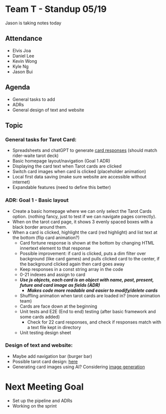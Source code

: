 # Team T - Standup 05/19

Jason is taking notes today

## Attendance 
- Elvis Joa
- Daniel Lee
- Kevin Wong
- Kyle Ng
- Jason Bui

## Agenda
- General tasks to add
- ADRs
- General design of text and website
## Topic

### General tasks for Tarot Card:
- Spreadsheets and chatGPT to generate [card responses](https://docs.google.com/spreadsheets/d/14ThlNX7FN1wzMpI35uaOgloFzLrvEMEwbLvUOah7G8Q/edit#gid=0) (should match rider-waite tarot deck)
- Basic homepage layout/navigation (Goal 1 ADR)
- Displaying the card text when Tarot cards are clicked
- Switch card images when card is clicked (placeholder animation)
- Local first data saving (make sure website are accessible without internet)
- Expandable features (need to define this better)

### ADR: Goal 1 - Basic layout
- Create a basic homepage where we can only select the Tarot Cards option. (nothing fancy, just to test if we can navigate pages correctly).
- When on the tarot card page, it shows 3 evenly spaced boxes with a black border around them.
- When a card is clicked, highlight the card (red highlight) and list text at the bottom (flip card animation?)
    - Card fortune response is shown at the bottom by changing HTML innertext element to that response
    - Possible improvement: if card is clicked, puts a dim filter over background (like card games) and pulls clicked card to the center, if the background clicked again then card goes away
    - Keep responses in a const string array in the code
    - 0-21 indexes and assign to card
    - ***Use js objects, each card is an object with name, past, present, future and card image as fields (ADR)***
        - ***Makes code more readable and easier to modify/delete cards***
    - Shuffling animation when tarot cards are loaded in? (more animation team)
    - Cards are face down at the beginning
    - Unit tests and E2E (End to end) testing (after basic framework and some cards added)
        - Check for 22 card responses, and check if responses match with a text file kept in directory
    - Unit testing design sheet
### Design of text and website:
- Maybe add navigation bar (burger bar)
- Possible tarot card design: [here](https://www.thetarotlady.com/tarot-card-meanings/)
- Generating card images using AI? Considering [image generation](https://app.leonardo.ai/) 

# Next Meeting Goal
- Set up the pipeline and ADRs
- Working on the sprint

